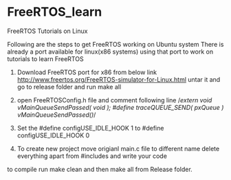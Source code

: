# FreeRTOS_learn
FreeRTOS Tutorials on Linux

Following are the steps to get FreeRTOS working on Ubuntu system
There is already a port available for linux(x86 systems) using that port to work on tutorials to learn FreeRTOS

1. Download FreeRTOS port for x86 from below link
http://www.freertos.org/FreeRTOS-simulator-for-Linux.html
untar it and go to release folder and run make all

2. open FreeRTOSConfig.h file
and comment following line
/*extern void vMainQueueSendPassed( void );
#define traceQUEUE_SEND( pxQueue ) vMainQueueSendPassed()*/

3. Set the 
#define configUSE_IDLE_HOOK                             1
to 
#define configUSE_IDLE_HOOK                             0

4. To create new project move origianl main.c file to different name
delete everything apart from #includes
and write your code 

to compile run make clean and then make all from Release folder.
